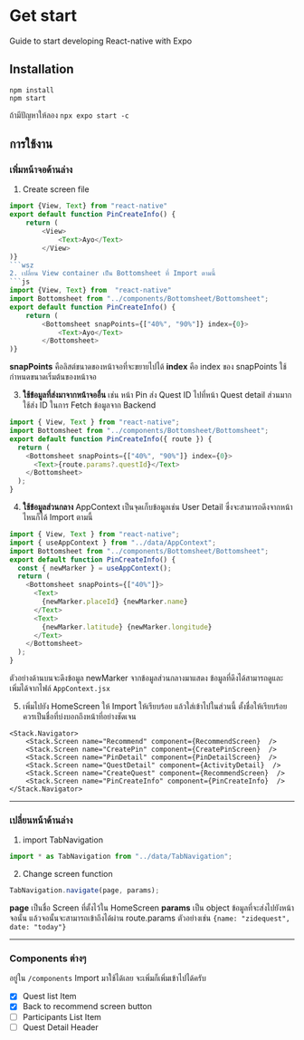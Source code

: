 # Get start

Guide to start developing React-native with Expo

## Installation

```
npm install
npm start
```

ถ้ามีปัญหาให้ลอง
`npx expo start -c`

## การใช้งาน

### เพิ่มหน้าจอด้านล่าง

1.  Create screen file

````js
import {View, Text} from "react-native"
export default function PinCreateInfo() {
	return (
		<View>
			<Text>Ayo</Text>
		</View>
)}
```wsz
2. เปลี่ยน View container เป็น Bottomsheet ที่ Import ตามนี้
```js
import {View, Text} from  "react-native"
import Bottomsheet from "../components/Bottomsheet/Bottomsheet";
export default function PinCreateInfo() {
	return (
		<Bottomsheet snapPoints={["40%", "90%"]} index={0}>
			<Text>Ayo</Text>
		</Bottomsheet>
)}
````

**snapPoints** คือลิสต์ขนาดของหน้าจอที่จะขยายไปได้
**index** คือ index ของ snapPoints ใช้กำหนดขนาดเริ่มต้นของหน้าจอ

3.  **ใช้ข้อมูลที่ส่งมาจากหน้าจออื่น** เช่น หน้า Pin ส่ง Quest ID ไปที่หน้า Quest detail ส่วนมากใช้ส่ง ID ในการ Fetch ข้อมูลจาก Backend

```js
import { View, Text } from "react-native";
import Bottomsheet from "../components/Bottomsheet/Bottomsheet";
export default function PinCreateInfo({ route }) {
  return (
    <Bottomsheet snapPoints={["40%", "90%"]} index={0}>
      <Text>{route.params?.questId}</Text>
    </Bottomsheet>
  );
}
```

4.  **ใช้ข้อมูลส่วนกลาง** AppContext เป็นจุดเก็บข้อมูลเช่น User Detail ซึ่งจะสามารถดึงจากหน้าไหนก็ได้ Import ตามนี้

```js
import { View, Text } from "react-native";
import { useAppContext } from "../data/AppContext";
import Bottomsheet from "../components/Bottomsheet/Bottomsheet";
export default function PinCreateInfo() {
  const { newMarker } = useAppContext();
  return (
    <Bottomsheet snapPoints={["40%"]}>
      <Text>
        {newMarker.placeId} {newMarker.name}
      </Text>
      <Text>
        {newMarker.latitude} {newMarker.longitude}
      </Text>
    </Bottomsheet>
  );
}
```

ตัวอย่างด้านบนจะดึงข้อมูล newMarker จากข้อมูลส่วนกลางมาแสดง
ข้อมูลที่ดึงได้สามารถดูและเพิ่มได้จากไฟล์ `AppContext.jsx`

5.  เพิ่มไปยัง HomeScreen ให้ Import ให้เรียบร้อย แล้วใส่เข้าไปในส่วนนี้ ตั้งชื่อให้เรียบร้อย ควรเป็นชื่อที่บ่งบอกถึงหน้าที่อย่างชัดเจน

```
<Stack.Navigator>
	<Stack.Screen name="Recommend" component={RecommendScreen}  />
	<Stack.Screen name="CreatePin" component={CreatePinScreen}  />
	<Stack.Screen name="PinDetail" component={PinDetailScreen}  />
	<Stack.Screen name="QuestDetail" component={ActivityDetail}  />
	<Stack.Screen name="CreateQuest" component={RecommendScreen}  />
	<Stack.Screen name="PinCreateInfo" component={PinCreateInfo}  />
</Stack.Navigator>
```

---

### เปลี่ยนหน้าด้านล่าง

1.  import TabNavigation

```js
import * as TabNavigation from "../data/TabNavigation";
```

2.  Change screen function

```js
TabNavigation.navigate(page, params);
```

**page** เป็นชื่อ Screen ที่ตั้งไว้ใน HomeScreen
**params** เป็น object ข้อมูลที่จะส่งไปยังหน้าจอนั้น แล้วจอนั้นจะสามารถเข้าถึงได้ผ่าน route.params ตัวอย่างเช่น
`{name: "zidequest", date: "today"}`

---

### Components ต่างๆ

อยู่ใน `/components` Import มาใช้ได้เลย จะเพิ่มก็เพิ่มเข้าไปได้ครับ

- [x] Quest list Item
- [x] Back to recommend screen button
- [ ] Participants List Item
- [ ] Quest Detail Header
